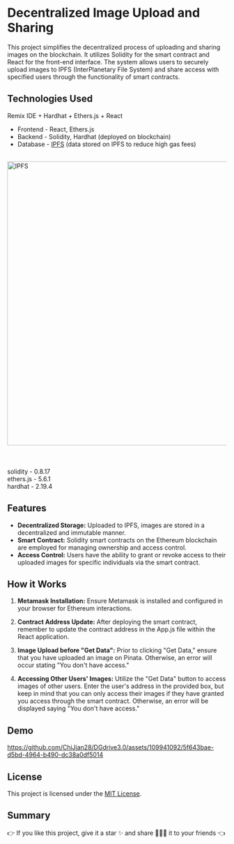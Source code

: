 # Decentralized Image Upload and Sharing
This project simplifies the decentralized process of uploading and sharing images on the blockchain. It utilizes Solidity for the smart contract and React for the front-end interface. The system allows users to securely upload images to IPFS (InterPlanetary File System) and share access with specified users through the functionality of smart contracts.

## Technologies Used
Remix IDE + Hardhat + Ethers.js + React
* Frontend - React, Ethers.js
* Backend - Solidity, Hardhat (deployed on blockchain)
* Database - [IPFS](https://docs.ipfs.tech/concepts/) (data stored on IPFS to reduce high gas fees)
<br/>
<img width="650" alt="IPFS" src="https://github.com/ChiJian28/DGdrive3.0/assets/109941092/2a35ef1a-e6c3-4544-a236-f1c680cee623">
<br/>
<br/>
<br/>
<br/>
solidity - 0.8.17 
<br/>
ethers.js - 5.6.1
<br/>
hardhat - 2.19.4


## Features
* **Decentralized Storage:** Uploaded to IPFS, images are stored in a decentralized and immutable manner.
* **Smart Contract:** Solidity smart contracts on the Ethereum blockchain are employed for managing ownership and access control.
* **Access Control:** Users have the ability to grant or revoke access to their uploaded images for specific individuals via the smart contract.


## How it Works

1. **Metamask Installation:** Ensure Metamask is installed and configured in your browser for Ethereum interactions.

2. **Contract Address Update:** After deploying the smart contract, remember to update the contract address in the App.js file within the React application.

3. **Image Upload before "Get Data":** Prior to clicking "Get Data," ensure that you have uploaded an image on Pinata. Otherwise, an error will occur stating "You don't have access."

4. **Accessing Other Users' Images:** Utilize the "Get Data" button to access images of other users. Enter the user's address in the provided box, but keep in mind that you can only access their images if they have granted you access through the smart contract. Otherwise, an error will be displayed saying "You don't have access."


## Demo
https://github.com/ChiJian28/DGdrive3.0/assets/109941092/5f643bae-d5bd-4964-b490-dc38a0df5014

## License
This project is licensed under the [MIT License](https://opensource.org/license/mit/).

## Summary
👉 If you like this project, give it a star ✨ and share 👨🏻‍💻 it to your friends 👈  
